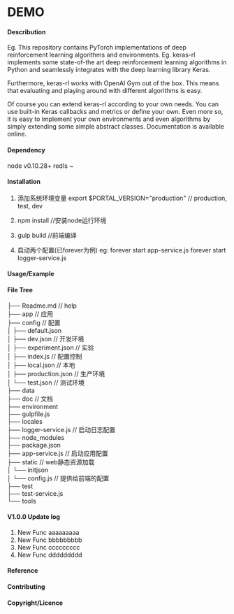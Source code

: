 DEMO
===========================
#### Describution

Eg. This repository contains PyTorch implementations of deep reinforcement learning algorithms and environments.
Eg. keras-rl implements some state-of-the art deep reinforcement learning algorithms in Python and seamlessly integrates with the deep learning library Keras.

Furthermore, keras-rl works with OpenAI Gym out of the box. This means that evaluating and playing around with different algorithms is easy.

Of course you can extend keras-rl according to your own needs. You can use built-in Keras callbacks and metrics or define your own. Even more so, it is easy to implement your own environments and even algorithms by simply extending some simple abstract classes. Documentation is available online.

#### Dependency
node v0.10.28+
redIs ~

#### Installation
1. 添加系统环境变量
    export $PORTAL_VERSION="production" // production, test, dev


2. npm install  //安装node运行环境

3. gulp build   //前端编译

4. 启动两个配置(已forever为例)
    eg: forever start app-service.js
        forever start logger-service.js
#### Usage/Example


#### File Tree
├── Readme.md                   // help  
├── app                         // 应用  
├── config                      // 配置  
│   ├── default.json  
│   ├── dev.json                // 开发环境  
│   ├── experiment.json         // 实验  
│   ├── index.js                // 配置控制  
│   ├── local.json              // 本地  
│   ├── production.json         // 生产环境  
│   └── test.json               // 测试环境  
├── data  
├── doc                         // 文档  
├── environment  
├── gulpfile.js  
├── locales   
├── logger-service.js           // 启动日志配置  
├── node_modules  
├── package.json  
├── app-service.js              // 启动应用配置  
├── static                      // web静态资源加载  
│   └── initjson  
│       └── config.js         // 提供给前端的配置  
├── test  
├── test-service.js  
└── tools  



#### V1.0.0 Update log
1. New Func    aaaaaaaaa
2. New Func     bbbbbbbbb
3. New Func     ccccccccc
4. New Func     ddddddddd

#### Reference
#### Contributing
#### Copyright/Licence